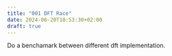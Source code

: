 ```yaml
---
title: "001 DFT Race"
date: 2024-06-20T18:53:30+02:00
draft: true
---
```


Do a benchamark between different dft implementation.
